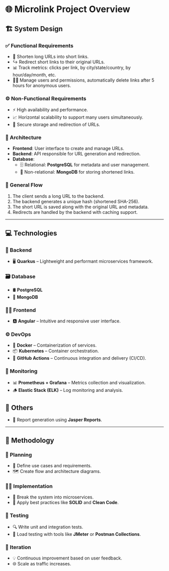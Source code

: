 # 🌐 Microlink Project Overview

## 🏗️ System Design

### ✅ Functional Requirements
- 🔗 Shorten long URLs into short links.  
- ↪️ Redirect short links to their original URLs.  
- 📊 Track metrics: clicks per link, by city/state/country, by hour/day/month, etc.  
- 🧑‍💼 Manage users and permissions, automatically delete links after 5 hours for anonymous users.  

### ⚙️ Non-Functional Requirements
- ⚡ High availability and performance.  
- 📈 Horizontal scalability to support many users simultaneously.  
- 🧰 Secure storage and redirection of URLs.  

### 🧱 Architecture
- **Frontend**: User interface to create and manage URLs.  
- **Backend**: API responsible for URL generation and redirection.  
- **Database**:  
  - 🗄️ Relational: **PostgreSQL** for metadata and user management.  
  - 📂 Non-relational: **MongoDB** for storing shortened links.  

### 🔄 General Flow
1. The client sends a long URL to the backend.  
2. The backend generates a unique hash (shortened SHA-256).  
3. The short URL is saved along with the original URL and metadata.  
4. Redirects are handled by the backend with caching support.  

---

## 💻 Technologies

### 🧠 Backend
- 🖥️ **Quarkus** – Lightweight and performant microservices framework.  

### 🗃️ Database
- 🛢️ **PostgreSQL**  
- 📘 **MongoDB**  

### 🧑‍🎨 Frontend
- 🅰️ **Angular** – Intuitive and responsive user interface.  

### ⚙️ DevOps
- 🐋 **Docker** – Containerization of services.  
- 📦 **Kubernetes** – Container orchestration.  
- 🔁 **GitHub Actions** – Continuous integration and delivery (CI/CD).  

### 📡 Monitoring
- 📊 **Prometheus + Grafana** – Metrics collection and visualization.  
- 🪵 **Elastic Stack (ELK)** – Log monitoring and analysis.  

## 📄 Others
- 🧾 Report generation using **Jasper Reports**.  

---

## 🧩 Methodology

### 📌 Planning
- 🎯 Define use cases and requirements.  
- 🗺️ Create flow and architecture diagrams.  

### 👨‍💻 Implementation
- 🧱 Break the system into microservices.  
- 🧼 Apply best practices like **SOLID** and **Clean Code**.  

### 🧪 Testing
- 🔍 Write unit and integration tests.  
- 🧰 Load testing with tools like **JMeter** or **Postman Collections**.  

### 🔁 Iteration
- 💡 Continuous improvement based on user feedback.  
- 🌐 Scale as traffic increases.  

